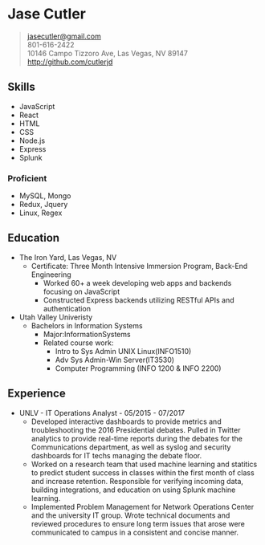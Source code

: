 # Jase Cutler
> jasecutler@gmail.com  
> 801-616-2422  
> 10146 Campo Tizzoro Ave, Las Vegas, NV 89147  
> http://github.com/cutlerjd  

## Skills
* JavaScript
* React
* HTML
* CSS
* Node.js
* Express
* Splunk

### Proficient
* MySQL, Mongo
* Redux, Jquery
* Linux, Regex



## Education
* The Iron Yard, Las Vegas, NV  
  * Certificate: Three Month Intensive Immersion Program, Back-End Engineering 
    * Worked 60+ a week developing web apps and backends focusing on JavaScript
    * Constructed Express backends utilizing RESTful APIs and authentication
* Utah Valley Univeristy
  * Bachelors in Information Systems
    * Major:InformationSystems
    * Related course work: 
      * Intro to Sys Admin UNIX Linux(INFO1510)
      * Adv Sys Admin-Win Server(IT3530)
      * Computer Programming (INFO 1200 & INFO 2200)

## Experience
* UNLV - IT Operations Analyst - 05/2015 - 07/2017
   * Developed interactive dashboards to provide metrics and troubleshooting the 2016 Presidential debates. Pulled in Twitter analytics to provide real-time reports during the debates for the Communications department, as well as syslog and security dashboards for IT techs managing the debate floor.
   * Worked on a research team that used machine learning and statitics to predict student success in classes within the first month of class and increase retention. Responsible for verifying incoming data, building integrations, and education on using Splunk machine learning.
   * Implemented Problem Management for Network Operations Center and the university IT group. Wrote technical documents and reviewed procedures to ensure long term issues that arose were communicated to campus in a consistent and concise manner.
